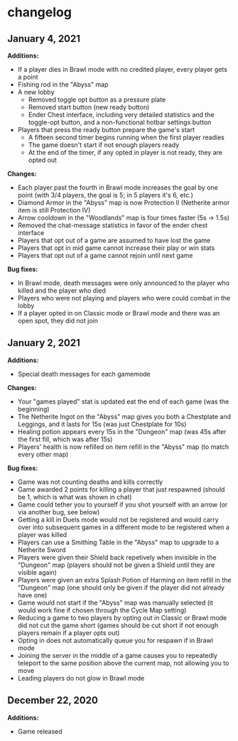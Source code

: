 # changelog

## January 4, 2021

**Additions:**
* If a player dies in Brawl mode with no credited player, every player gets a point
* Fishing rod in the "Abyss" map
* A new lobby
    * Removed toggle opt button as a pressure plate
    * Removed start button (new ready button)
    * Ender Chest interface, including very detailed statistics and the toggle-opt button, and a non-functional hotbar settings button
* Players that press the ready button prepare the game's start
    * A fifteen second timer begins running when the first player readies
    * The game doesn't start if not enough players ready
    * At the end of the timer, if any opted in player is not ready, they are opted out

**Changes:**
* Each player past the fourth in Brawl mode increases the goal by one point (with 3/4 players, the goal is 5; in 5 players it's 6, etc.)
* Diamond Armor in the "Abyss" map is now Protection II (Netherite armor item is still Protection IV)
* Arrow cooldown in the "Woodlands" map is four times faster (5s -> 1.5s)
* Removed the chat-message statistics in favor of the ender chest interface
* Players that opt out of a game are assumed to have lost the game
* Players that opt in mid game cannot increase their play or win stats
* Players that opt out of a game cannot rejoin until next game

**Bug fixes:**
* In Brawl mode, death messages were only announced to the player who killed and the player who died
* Players who were not playing and players who were could combat in the lobby
* If a player opted in on Classic mode or Brawl mode and there was an open spot, they did not join


## January 2, 2021

**Additions:**
* Special death messages for each gamemode

**Changes:**
* Your "games played" stat is updated eat the end of each game (was the beginning)
* The Netherite Ingot on the "Abyss" map gives you both a Chestplate and Leggings, and it lasts for 15s (was just Chestplate for 10s)
* Healing potion appears every 15s in the "Dungeon" map (was 45s after the first fill, which was after 15s)
* Players' health is now refilled on item refill in the "Abyss" map (to match every other map)

**Bug fixes:**
* Game was not counting deaths and kills correctly
* Game awarded 2 points for killing a player that just respawned (should be 1, which is what was shown in chat)
* Game could tether you to yourself if you shot yourself with an arrow (or via another bug, see below)
* Getting a kill in Duels mode would not be registered and would carry over into subsequent games in a different mode to be registered when a player was killed
* Players can use a Smithing Table in the "Abyss" map to upgrade to a Netherite Sword
* Players were given their Shield back repetively when invisible in the "Dungeon" map (players should not be given a Shield until they are visible again)
* Players were given an extra Splash Potion of Harming on item refill in the "Dungeon" map (one should only be given if the player did not already have one)
* Game would not start if the "Abyss" map was manually selected (it would work fine if chosen through the Cycle Map setting)
* Reducing a game to two players by opting out in Classic or Brawl mode did not cut the game short (games should be cut short if not enough players remain if a player opts out)
* Opting in does not automatically queue you for respawn if in Brawl mode
* Joining the server in the middle of a game causes you to repeatedly teleport to the same position above the current map, not allowing you to move
* Leading players do not glow in Brawl mode

## December 22, 2020

**Additions:**
* Game released
